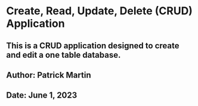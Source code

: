 # Create, Read, Update, Delete (CRUD) Application

## This is a CRUD application designed to create and edit a one table database.

## Author: Patrick Martin

## Date: June 1, 2023

